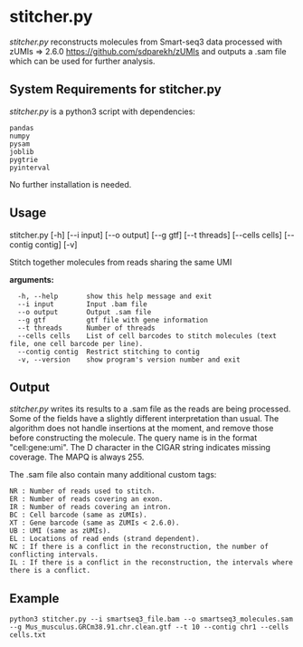 # stitcher.py

_stitcher.py_ reconstructs molecules from Smart-seq3 data processed with zUMIs => 2.6.0 https://github.com/sdparekh/zUMIs and outputs a .sam file which can be used for further analysis.

## System Requirements for stitcher.py

_stitcher.py_  is a python3 script with dependencies:
```
pandas
numpy
pysam
joblib
pygtrie
pyinterval
```
No further installation is needed.

## Usage

stitcher.py [-h] [--i input] [--o output] [--g gtf] [--t threads]
                   [--cells cells] [--contig contig] [-v]

Stitch together molecules from reads sharing the same UMI

**arguments:**
```
  -h, --help       show this help message and exit
  --i input        Input .bam file
  --o output       Output .sam file
  --g gtf          gtf file with gene information
  --t threads      Number of threads
  --cells cells    List of cell barcodes to stitch molecules (text file, one cell barcode per line).
  --contig contig  Restrict stitching to contig
  -v, --version    show program's version number and exit
```


## Output 

_stitcher.py_ writes its results to a .sam file as the reads are being processed. Some of the fields have a slightly different interpretation than usual. The algorithm does not handle insertions at the moment, and remove those before constructing the molecule. The query name is in the format "cell:gene:umi". The D character in the CIGAR string indicates missing coverage. The MAPQ is always 255. 

The .sam file also contain many additional custom tags:

```
NR : Number of reads used to stitch.
ER : Number of reads covering an exon.
IR : Number of reads covering an intron.
BC : Cell barcode (same as zUMIs).
XT : Gene barcode (same as ZUMIs < 2.6.0).
UB : UMI (same as zUMIs).
EL : Locations of read ends (strand dependent).
NC : If there is a conflict in the reconstruction, the number of conflicting intervals.
IL : If there is a conflict in the reconstruction, the intervals where there is a conflict.
```

## Example 

```
python3 stitcher.py --i smartseq3_file.bam --o smartseq3_molecules.sam --g Mus_musculus.GRCm38.91.chr.clean.gtf --t 10 --contig chr1 --cells cells.txt
```
